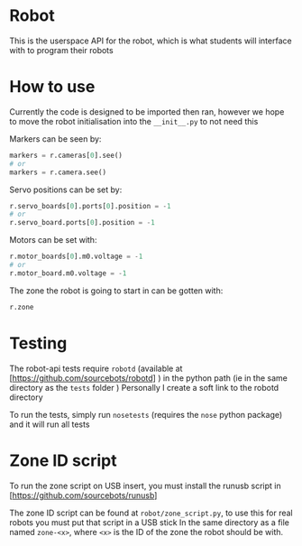 # Robot

This is the userspace API for the robot, which is what students will interface with to program their robots

# How to use

Currently the code is designed to be imported then ran, however we hope to move the robot initialisation into the `__init__.py` to not need this

Markers can be seen by:

``` python
markers = r.cameras[0].see()
# or
markers = r.camera.see()
```

Servo positions can be set by:

``` python
r.servo_boards[0].ports[0].position = -1
# or
r.servo_board.ports[0].position = -1
```

Motors can be set with:

``` python
r.motor_boards[0].m0.voltage = -1
# or
r.motor_board.m0.voltage = -1
```

The zone the robot is going to start in can be gotten with:

``` python
r.zone
```

# Testing

The robot-api tests require `robotd` (available at [https://github.com/sourcebots/robotd] ) in the python path (ie in the same directory as the `tests` folder ) Personally I create a soft link to the robotd directory

To run the tests, simply run `nosetests` (requires the `nose` python package) and it will run all tests


# Zone ID script

To run the zone script on USB insert, you must install the runusb script in [https://github.com/sourcebots/runusb]

The zone ID script can be found at `robot/zone_script.py`, to use this for real robots you must put that script in a USB stick
In the same directory as a file named `zone-<x>`, where `<x>` is the ID of the zone the robot should be with.
